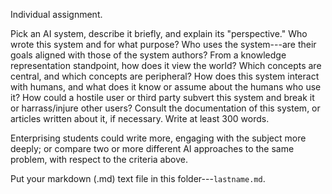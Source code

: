 Individual assignment.

Pick an AI system, describe it briefly, and explain its "perspective." Who wrote
this system and for what purpose? Who uses the system---are their goals aligned
with those of the system authors? From a knowledge representation standpoint,
how does it view the world? Which concepts are central, and which concepts are
peripheral? How does this system interact with humans, and what does it know or
assume about the humans who use it? How could a hostile user or third party
subvert this system and break it or harrass/injure other users? Consult the
documentation of this system, or articles written about it, if necessary. Write
at least 300 words.

Enterprising students could write more, engaging with the subject more deeply; or
compare two or more different AI approaches to the same problem, with respect to
the criteria above.

Put your markdown (.md) text file in this folder---`lastname.md`.
